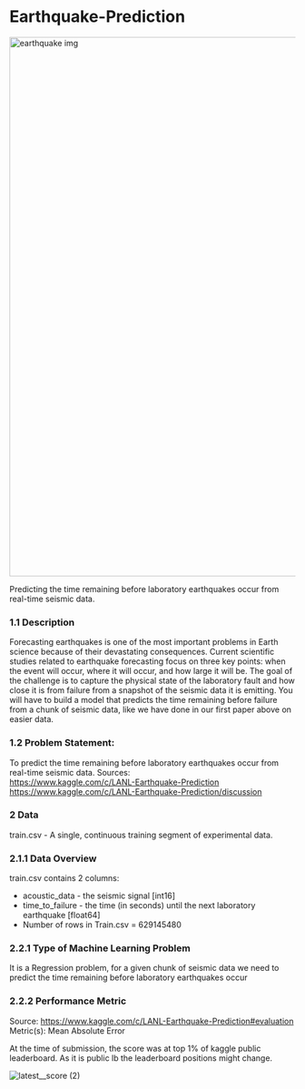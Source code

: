 # Earthquake-Prediction

<img width="950" alt="earthquake img" src="https://user-images.githubusercontent.com/36497538/56088846-64309b80-5ea6-11e9-9092-c19c3062c495.png">

Predicting the time remaining before laboratory earthquakes occur from real-time seismic data.

### 1.1 Description
Forecasting earthquakes is one of the most important problems in Earth science because of their
devastating consequences. Current scientific studies related to earthquake forecasting focus on
three key points: when the event will occur, where it will occur, and how large it will be.
The goal of the challenge is to capture the physical state of the laboratory fault and how close
it is from failure from a snapshot of the seismic data it is emitting. You will have to build a model
that predicts the time remaining before failure from a chunk of seismic data, like we have done in
our first paper above on easier data.

### 1.2 Problem Statement:
To predict the time remaining before laboratory earthquakes occur from real-time seismic data.
Sources:
<br>
https://www.kaggle.com/c/LANL-Earthquake-Prediction
<br>
https://www.kaggle.com/c/LANL-Earthquake-Prediction/discussion

### 2 Data
train.csv - A single, continuous training segment of experimental data.

### 2.1.1 Data Overview
train.csv contains 2 columns: 
- acoustic_data - the seismic signal [int16] 
- time_to_failure - the time (in seconds) until the next laboratory earthquake [float64]
- Number of rows in Train.csv = 629145480

### 2.2.1 Type of Machine Learning Problem
It is a Regression problem, for a given chunk of seismic data we need to predict the time remaining
before laboratory earthquakes occur

### 2.2.2 Performance Metric 

Source: https://www.kaggle.com/c/LANL-Earthquake-Prediction#evaluation 
<br>
Metric(s): Mean Absolute Error

At the time of submission, the score was at top 1% of kaggle public leaderboard. As it is public lb the leaderboard positions might change.

![latest__score (2)](https://user-images.githubusercontent.com/36497538/58366132-82e57180-7eeb-11e9-929a-9aee90beaf57.PNG)

